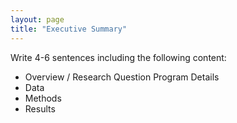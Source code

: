 ```yaml
---
layout: page
title: "Executive Summary"
---
```


Write 4-6 sentences including the following content: 
  - Overview / Research Question Program Details
  - Data
  - Methods
  - Results
